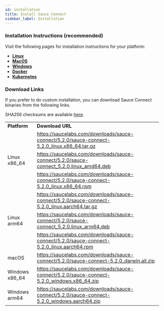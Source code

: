 ```yaml
---
id: installation
title: Install Sauce Connect
sidebar_label: Installation
---
```


### Installation Instructions (recommended)

Visit the following pages for installation instructions for your platform:
- **[Linux](/secure-connections/sauce-connect-5/installation/linux)**
- **[MacOS](/secure-connections/sauce-connect-5/installation/macos)**
- **[Windows](/secure-connections/sauce-connect-5/installation/windows)**
- **[Docker](/secure-connections/sauce-connect-5/installation/docker)**
- **[Kubernetes](/secure-connections/sauce-connect-5/installation/kubernetes)**

### Download Links

If you prefer to do custom installation, you can download Sauce Connect binaries from the following links.

SHA256 checksums are available [here](https://saucelabs.com/downloads/sauce-connect/5.2.0/checksums).

<table>
  <tr>
    <td><strong>Platform</strong></td>
    <td><strong>Download URL</strong></td>
  </tr>
  <tr>
    <td rowspan="3">Linux x86_64</td>
    <td>
      <a href="https://saucelabs.com/downloads/sauce-connect/5.2.0/sauce-connect-5.2.0_linux.x86_64.tar.gz">https://saucelabs.com/downloads/sauce-connect/5.2.0/sauce-connect-5.2.0_linux.x86_64.tar.gz</a>
    </td>
  </tr>
  <tr>
    <td>
      <a href="https://saucelabs.com/downloads/sauce-connect/5.2.0/sauce-connect_5.2.0.linux_amd64.deb">https://saucelabs.com/downloads/sauce-connect/5.2.0/sauce-connect_5.2.0.linux_amd64.deb</a>
    </td>
  </tr>
  <tr>
    <td>
      <a href="https://saucelabs.com/downloads/sauce-connect/5.2.0/sauce-connect-5.2.0_linux.x86_64.rpm">https://saucelabs.com/downloads/sauce-connect/5.2.0/sauce-connect-5.2.0_linux.x86_64.rpm</a>
    </td>
  </tr>
  <tr>
    <td rowspan="3">Linux arm64</td>
    <td>
      <a href="https://saucelabs.com/downloads/sauce-connect/5.2.0/sauce-connect-5.2.0_linux.aarch64.tar.gz">https://saucelabs.com/downloads/sauce-connect/5.2.0/sauce-connect-5.2.0_linux.aarch64.tar.gz</a>
    </td>
  </tr>
  <tr>
    <td>
      <a href="https://saucelabs.com/downloads/sauce-connect/5.2.0/sauce-connect_5.2.0.linux_arm64.deb">https://saucelabs.com/downloads/sauce-connect/5.2.0/sauce-connect_5.2.0.linux_arm64.deb</a>
    </td>
  </tr>
  <tr>
    <td>
      <a href="https://saucelabs.com/downloads/sauce-connect/5.2.0/sauce-connect-5.2.0_linux.aarch64.rpm">https://saucelabs.com/downloads/sauce-connect/5.2.0/sauce-connect-5.2.0_linux.aarch64.rpm</a>
    </td>
  </tr>
  <tr>
    <td>macOS</td>
    <td>
      <a href="https://saucelabs.com/downloads/sauce-connect/5.2.0/sauce-connect-5.2.0_darwin.all.zip">https://saucelabs.com/downloads/sauce-connect/5.2.0/sauce-connect-5.2.0_darwin.all.zip</a>
    </td>
  </tr>
  <tr>
    <td>Windows x86_64</td>
    <td>
      <a href="https://saucelabs.com/downloads/sauce-connect/5.2.0/sauce-connect-5.2.0_windows.x86_64.zip">https://saucelabs.com/downloads/sauce-connect/5.2.0/sauce-connect-5.2.0_windows.x86_64.zip</a>
    </td>
  </tr>
  <tr>
    <td>Windows arm64</td>
    <td>
      <a href="https://saucelabs.com/downloads/sauce-connect/5.2.0/sauce-connect-5.2.0_windows.aarch64.zip">https://saucelabs.com/downloads/sauce-connect/5.2.0/sauce-connect-5.2.0_windows.aarch64.zip</a>
    </td>
  </tr>
</table>
